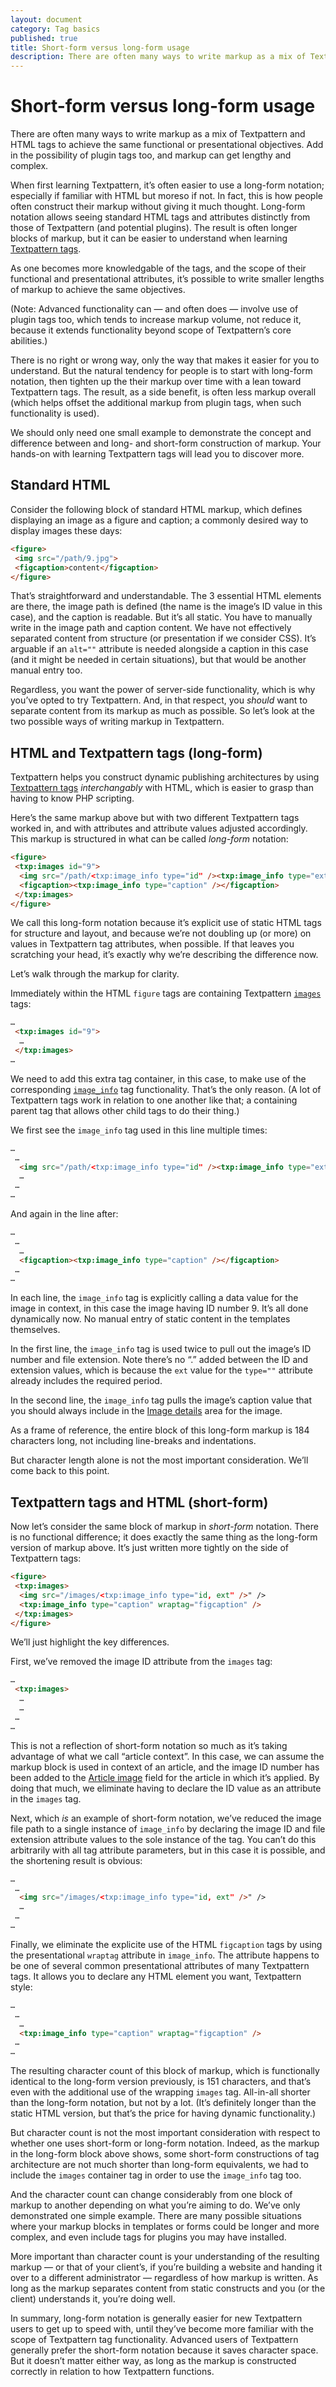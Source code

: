 ```yaml
---
layout: document
category: Tag basics
published: true
title: Short-form versus long-form usage
description: There are often many ways to write markup as a mix of Textpattern and HTML tags to achieve the same objectives. The  approach taken often changes as one becomes more familiar with building Textpattern templates.  
---
```


# Short-form versus long-form usage

There are often many ways to write markup as a mix of Textpattern and HTML tags to achieve the same functional or presentational objectives. Add in the possibility of plugin tags too, and markup can get lengthy and complex. 

When first learning Textpattern, it’s often easier to use a long-form notation; especially if familiar with HTML but moreso if not. In fact, this is how people often construct their markup without giving it much thought. Long-form notation allows seeing standard HTML tags and attributes distinctly from those of Textpattern (and potential plugins). The result is often longer blocks of markup, but it can be easier to understand when learning [Textpattern tags](https://docs.textpattern.io/tags/). 

As one becomes more knowledgable of the tags, and the scope of their functional and presentational attributes, it’s possible to write smaller lengths of markup to achieve the same objectives. 

(Note: Advanced functionality can — and often does — involve use of plugin tags too, which tends to increase markup volume, not reduce it, because it extends functionality beyond scope of Textpattern’s core abilities.) 

There is no right or wrong way, only the way that makes it easier for you to understand. But the natural tendency for people is to start with long-form notation, then tighten up the their markup over time with a lean toward Textpattern tags. The result, as a side benefit, is often less markup overall (which helps offset the additional markup from plugin tags, when such functionality is used). 

We should only need one small example to demonstrate the concept and difference between and long- and short-form construction of markup. Your hands-on with learning Textpattern tags will lead you to discover more.

## Standard HTML

Consider the following block of standard HTML markup, which defines displaying an image as a figure and caption; a commonly desired way to display images these days:

~~~ html
<figure>
 <img src="/path/9.jpg">
 <figcaption>content</figcaption>
</figure>
~~~  

That’s straightforward and understandable. The 3 essential HTML elements are there, the image path is defined (the name is the image’s ID value in this case), and the caption is readable. But it’s all static. You have to manually write in the image path and caption content. We have not effectively separated content from structure (or presentation if we consider CSS). It’s arguable if an `alt=""` attribute is needed alongside a caption in this case (and it might be needed in certain situations), but that would be another manual entry too.

Regardless, you want the power of server-side functionality, which is why you’ve opted to try Textpattern. And, in that respect, you _should_ want to separate content from its markup as much as possible. So let’s look at the two possible ways of writing markup in Textpattern.

## HTML and Textpattern tags (long-form) 

Textpattern helps you construct dynamic publishing architectures by using [Textpattern tags](https://docs.textpattern.io/tags/) _interchangably_ with HTML, which is easier to grasp than having to know PHP scripting.

Here’s the same markup above but with two different Textpattern tags worked in, and with attributes and attribute values adjusted accordingly. This markup is structured in what can be called _long-form_ notation:

~~~ html
<figure>
 <txp:images id="9">
  <img src="/path/<txp:image_info type="id" /><txp:image_info type="ext" />" />
  <figcaption><txp:image_info type="caption" /></figcaption>
 </txp:images>
</figure>
~~~

We call this long-form notation because it’s explicit use of static HTML tags for structure and layout, and because we’re not doubling up (or more) on values in Textpattern tag attributes, when possible. If that leaves you scratching your head, it’s exactly why we’re describing the difference now.

Let’s walk through the markup for clarity.

Immediately within the HTML `figure` tags are containing Textpattern [`images`](https://docs.textpattern.io/tags/images) tags:

~~~ html
…
 <txp:images id="9">
  …
 </txp:images>
…
~~~

We need to add this extra tag container, in this case, to make use of the corresponding [`image_info`](https://docs.textpattern.io/tags/image_info) tag functionality. That’s the only reason. (A lot of Textpattern tags work in relation to one another like that; a containing parent tag that allows other child tags to do their thing.)

We first see the `image_info` tag used in this line multiple times:

~~~ html
…
 …
  <img src="/path/<txp:image_info type="id" /><txp:image_info type="ext" />" />
  …
 …
…
~~~ 

And again in the line after:

~~~ html
…
 …
  …
  <figcaption><txp:image_info type="caption" /></figcaption>
 …
…
~~~

In each line, the `image_info` tag is explicitly calling a data value for the image in context, in this case the image having ID number 9. It’s all done dynamically now. No manual entry of static content in the templates themselves.

In the first line, the `image_info` tag is used twice to pull out the image’s ID number and file extension. Note there’s no “.” added between the ID and extension values, which is because the `ext` value for the `type=""` attribute already includes the required period.

In the second line, the `image_info` tag pulls the image’s caption value that you should always include in the [Image details](https://docs.textpattern.io/administration/images-panel) area for the image.

As a frame of reference, the entire block of this long-form markup is 184 characters long, not including line-breaks and indentations. 

But character length alone is not the most important consideration. We’ll come back to this point. 

## Textpattern tags and HTML (short-form)

Now let’s consider the same block of markup in _short-form_ notation. There is no functional difference; it does exactly the same thing as the long-form version of markup above. It’s just written more tightly on the side of Textpattern tags:   

~~~ html
<figure>
 <txp:images>
  <img src="/images/<txp:image_info type="id, ext" />" />
  <txp:image_info type="caption" wraptag="figcaption" />
 </txp:images>
</figure>
~~~

We’ll just highlight the key differences.

First, we’ve removed the image ID attribute from the `images` tag: 

~~~ html
…
 <txp:images>
  …
  …
 …
…
~~~

This is not a reflection of short-form notation so much as it’s taking advantage of what we call “article context”. In this case, we can assume the markup block is used in context of an article, and the image ID number has been added to the [Article image](https://docs.textpattern.io/administration/write-panel#article-image) field for the article in which it’s applied. By doing that much, we eliminate having to declare the ID value as an attribute in the `images` tag.

Next, which _is_ an example of short-form notation, we’ve reduced the image file path to a single instance of `image_info` by declaring the image ID and file extension attribute values to the sole instance of the tag. You can’t do this arbitrarily with all tag attribute parameters, but in this case it is possible, and the shortening result is obvious:

~~~ html
…
 …
  <img src="/images/<txp:image_info type="id, ext" />" />
  …
 …
…
~~~

Finally, we eliminate the explicite use of the HTML `figcaption` tags by using the presentational `wraptag` attribute in `image_info`. The attribute happens to be one of several common presentational attributes of many Textpattern tags. It allows you to declare any HTML element you want, Textpattern style:

~~~ html
…
 …
  …
  <txp:image_info type="caption" wraptag="figcaption" />
 …
…
~~~

The resulting character count of this block of markup, which is functionally identical to the long-form version previously, is    151 characters, and that’s even with the additional use of the wrapping `images` tag. All-in-all shorter than the long-form notation, but not by a lot. (It’s definitely longer than the static HTML version, but that’s the price for having dynamic functionality.)

But character count is not the most important consideration with respect to whether one uses short-form or long-form notation. Indeed, as the markup in the long-form block above shows, some short-form constructions of tag architecture are not much shorter than long-form equivalents, we had to include the `images` container tag in order to use the `image_info` tag too. 

And the character count can change considerably from one block of markup to another depending on what you’re aiming to do. We’ve only demonstrated one simple example. There are many possible situations where your markup blocks in templates or forms could be longer and more complex, and even include tags for plugins you may have installed.

More important than character count is your understanding of the resulting markup — or that of your client’s, if you’re building a website and handing it over to a different administrator — regardless of how markup is written. As long as the markup separates content from static constructs and you (or the client) understands it, you’re doing well.

In summary, long-form notation is generally easier for new Textpattern users to get up to speed with, until they’ve become more familiar with the scope of Textpattern tag functionality. Advanced users of Textpattern generally prefer the short-form notation because it saves character space. But it doesn’t matter either way, as long as the markup is constructed correctly in relation to how Textpattern functions. 